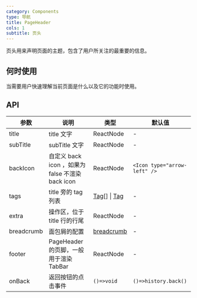 ```yaml
---
category: Components
type: 导航
title: PageHeader
cols: 1
subtitle: 页头
---
```


页头用来声明页面的主题，包含了用户所关注的最重要的信息。

## 何时使用

当需要用户快速理解当前页面是什么以及它的功能时使用。

## API

| 参数 | 说明 | 类型 | 默认值 |
| --- | --- | --- | --- |
| title | title 文字 | ReactNode | - |
| subTitle | subTitle 文字 | ReactNode | - |
| backIcon | 自定义 back icon ，如果为 false 不渲染 back icon | ReactNode | `<Icon type="arrow-left" />` |
| tags | title 旁的 tag 列表 | [Tag](https://ant.design/components/tag-cn/)[] \| [Tag](https://ant.design/components/tag-cn/) | - |
| extra | 操作区，位于 title 行的行尾 | ReactNode | - |
| breadcrumb | 面包屑的配置 |  [breadcrumb](https://ant.design/components/breadcrumb-cn/)  | - |
| footer | PageHeader 的页脚，一般用于渲染 TabBar | ReactNode | - |
| onBack | 返回按钮的点击事件 | `()=>void` | `()=>history.back()` |

